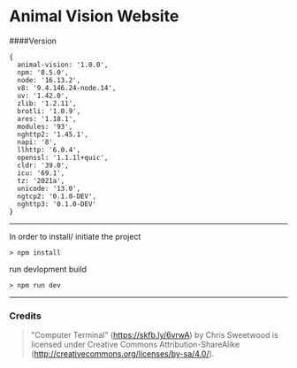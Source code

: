 # Animal Vision Website

####Version
```
{
  animal-vision: '1.0.0',
  npm: '8.5.0',
  node: '16.13.2',
  v8: '9.4.146.24-node.14',
  uv: '1.42.0',
  zlib: '1.2.11',
  brotli: '1.0.9',
  ares: '1.18.1',
  modules: '93',
  nghttp2: '1.45.1',
  napi: '8',
  llhttp: '6.0.4',
  openssl: '1.1.1l+quic',
  cldr: '39.0',
  icu: '69.1',
  tz: '2021a',
  unicode: '13.0',
  ngtcp2: '0.1.0-DEV',
  nghttp3: '0.1.0-DEV'
}
```
___

In order to install/ initiate the project
```cli
> npm install 
```
run devlopment build
```cli
> npm run dev
```
---
### Credits

> "Computer Terminal" (https://skfb.ly/6vrwA) by Chris Sweetwood is licensed under Creative Commons Attribution-ShareAlike (http://creativecommons.org/licenses/by-sa/4.0/).